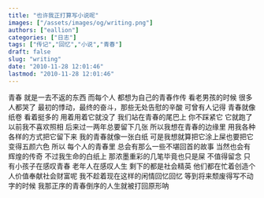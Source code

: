 ```yaml
---
title: "也许我正打算写小说呢"
images: ["/assets/images/og/writing.png"]
authors: ["eallion"]
categories: ["日志"]
tags: ["传记","回忆","小说","青春"]
draft: false
slug: "writing"
date: "2010-11-28 12:01:46"
lastmod: "2010-11-28 12:01:46"
---
```


青春
就是一去不返的东西
而每个人
都想为自己的青春作传
看老男孩的时候
很多人都哭了
最初的悸动，最终的奋斗，那些无处告慰的辛酸
可曾有人记得
青春就像纸卷
看着挺多的
用着用着它就没了
我们站在青春的尾巴上
你不踩紧它
它就跑了
以前我不喜欢照相
后来过一两年总要留下几张
所以我想在青春的边缘里
用我各种各样的方式把它留下来
我的青春就像一张白纸
可是我想就算把它涂上屎也要把它变得五颜六色
所以
每个人的青春里
总会有那么一些不堪回首的故事
当然也会有辉煌的传奇
不过我生命的白纸上
那浓墨重彩的几笔毕竟也只是屎
不值得留念
只有小孩子在感叹青春
老年人在感叹人生
剩下的都是社会精英
他们都在忙着创造个人价值奉献社会财富呢
我不趁着现在这样的闲情回忆回忆
等到将来颓废得写不动字的时候
我那正序的青春倒序的人生就被打回原形呐
